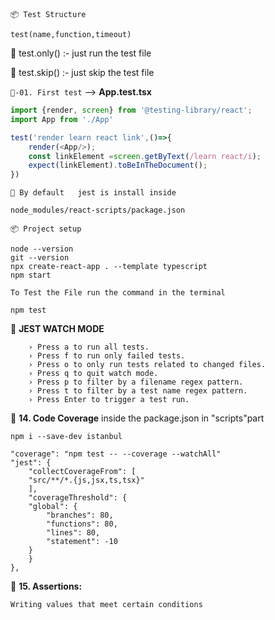 `📦 Test Structure`

    test(name,function,timeout)

   🧿 test.only() :- just run the test file

   🧿 test.skip() :- just skip the test file
    
` 📁-01. First test ` --> **App.test.tsx**
```ts
import {render, screen} from '@testing-library/react';
import App from './App'

test('render learn react link',()=>{
    render(<App/>);
    const linkElement =screen.getByText(/learn react/i);
    expect(linkElement).toBeInTheDocument();
})

```

`🐘 By default   jest is install inside  `

    node_modules/react-scripts/package.json 

`📦 Project setup`

    node --version
    git --version
    npx create-react-app . --template typescript
    npm start
`To Test the File run the command in the terminal`

    npm test

🧿 **JEST WATCH MODE**

        › Press a to run all tests.
        › Press f to run only failed tests.
        › Press o to only run tests related to changed files.
        › Press q to quit watch mode.
        › Press p to filter by a filename regex pattern.
        › Press t to filter by a test name regex pattern.
        › Press Enter to trigger a test run.

🧿 **14. Code Coverage** inside the package.json in "scripts"part 

`npm i --save-dev istanbul`

    "coverage": "npm test -- --coverage --watchAll"
    "jest": {
        "collectCoverageFrom": [
        "src/**/*.{js,jsx,ts,tsx}"
        ],
        "coverageThreshold": {
        "global": {
            "branches": 80,
            "functions": 80,
            "lines": 80,
            "statement": -10
        }
        }
    },

🧿 **15. Assertions:** 

    Writing values that meet certain conditions